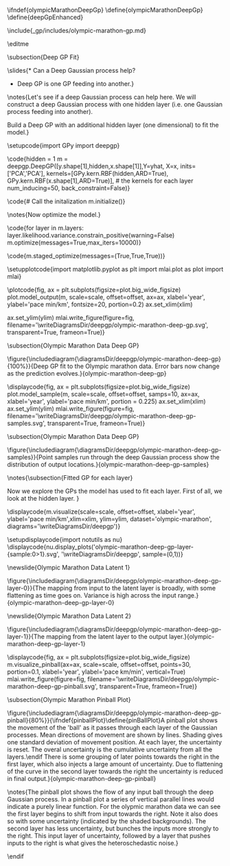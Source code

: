 \ifndef{olympicMarathonDeepGp}
\define{olympicMarathonDeepGp}
\define{deepGpEnhanced}

\include{_gp/includes/olympic-marathon-gp.md}

\editme

\subsection{Deep GP Fit}

\slides{* Can a Deep Gaussian process help?

* Deep GP is one GP feeding into another.}


\notes{Let's see if a deep Gaussian process can help here. We will construct a deep Gaussian process with one hidden layer (i.e. one Gaussian process feeding into another). 

Build a Deep GP with an additional hidden layer (one dimensional) to fit the model.}

\setupcode{import GPy
import deepgp}

\code{hidden = 1
m = deepgp.DeepGP([y.shape[1],hidden,x.shape[1]],Y=yhat, X=x, inits=['PCA','PCA'], 
                  kernels=[GPy.kern.RBF(hidden,ARD=True),
                           GPy.kern.RBF(x.shape[1],ARD=True)], # the kernels for each layer
                  num_inducing=50, back_constraint=False)}
				  

\code{# Call the initalization
m.initialize()}

\notes{Now optimize the model.}

\code{for layer in m.layers:
    layer.likelihood.variance.constrain_positive(warning=False)
m.optimize(messages=True,max_iters=10000)}



\code{m.staged_optimize(messages=(True,True,True))}


\setupplotcode{import matplotlib.pyplot as plt
import mlai.plot as plot
import mlai}

\plotcode{fig, ax = plt.subplots(figsize=plot.big_wide_figsize)
plot.model_output(m, scale=scale, offset=offset, ax=ax, xlabel='year', ylabel='pace min/km', 
          fontsize=20, portion=0.2)
ax.set_xlim(xlim)

ax.set_ylim(ylim)
mlai.write_figure(figure=fig, filename='\writeDiagramsDir/deepgp/olympic-marathon-deep-gp.svg', 
                transparent=True, frameon=True)}

\subsection{Olympic Marathon Data Deep GP}

\figure{\includediagram{\diagramsDir/deepgp/olympic-marathon-deep-gp}{100%}}{Deep GP fit to the Olympic marathon data. Error bars now change as the prediction evolves.}{olympic-marathon-deep-gp}

\displaycode{fig, ax = plt.subplots(figsize=plot.big_wide_figsize)
plot.model_sample(m, scale=scale, offset=offset, samps=10, ax=ax, 
                  xlabel='year', ylabel='pace min/km', portion = 0.225)
ax.set_xlim(xlim)
ax.set_ylim(ylim)
mlai.write_figure(figure=fig, filename='\writeDiagramsDir/deepgp/olympic-marathon-deep-gp-samples.svg', 
                  transparent=True, frameon=True)}


\subsection{Olympic Marathon Data Deep GP}

\figure{\includediagram{\diagramsDir/deepgp/olympic-marathon-deep-gp-samples}}{Point samples run through the deep Gaussian process show the distribution of output locations.}{olympic-marathon-deep-gp-samples}

\notes{\subsection{Fitted GP for each layer}

Now we explore the GPs the model has used to fit each layer. First of all, we look at the hidden layer.
}

\displaycode{m.visualize(scale=scale, offset=offset, xlabel='year',
            ylabel='pace min/km',xlim=xlim, ylim=ylim,
            dataset='olympic-marathon',
            diagrams='\writeDiagramsDir/deepgp')}


\setupdisplaycode{import notutils as nu}
\displaycode{nu.display_plots('olympic-marathon-deep-gp-layer-{sample:0>1}.svg', 
                            '\writeDiagramsDir/deepgp', sample=(0,1))}

\newslide{Olympic Marathon Data Latent 1}

\figure{\includediagram{\diagramsDir/deepgp/olympic-marathon-deep-gp-layer-0}}{The mapping from input to the latent layer is broadly, with some flattening as time goes on. Variance is high across the input range.}{olympic-marathon-deep-gp-layer-0}

\newslide{Olympic Marathon Data Latent 2}

\figure{\includediagram{\diagramsDir/deepgp/olympic-marathon-deep-gp-layer-1}}{The mapping from the latent layer to the output layer.}{olympic-marathon-deep-gp-layer-1}

\displaycode{fig, ax = plt.subplots(figsize=plot.big_wide_figsize)
m.visualize_pinball(ax=ax, scale=scale, offset=offset, points=30, portion=0.1,
                    xlabel='year', ylabel='pace km/min', vertical=True)
mlai.write_figure(figure=fig, filename='\writeDiagramsDir/deepgp/olympic-marathon-deep-gp-pinball.svg', 
                  transparent=True, frameon=True)}

\subsection{Olympic Marathon Pinball Plot}

\figure{\includediagram{\diagramsDir/deepgp/olympic-marathon-deep-gp-pinball}{80%}}{\ifndef{pinballPlot}\define{pinBallPlot}A pinball plot shows the movement of the 'ball' as it passes through each layer of the Gaussian processes. Mean directions of movement are shown by lines. Shading gives one standard deviation of movement position. At each layer, the uncertainty is reset. The overal uncertainty is the cumulative uncertainty from all the layers.\endif There is some grouping of later points towards the right in the first layer, which also injects a large amount of uncertainty. Due to flattening of the curve in the second layer towards the right the uncertainty is reduced in final output.}{olympic-marathon-deep-gp-pinball}

\notes{The pinball plot shows the flow of any input ball through the deep Gaussian process. In a pinball plot a series of vertical parallel lines would indicate a purely linear function. For the olypmic marathon data we can see the first layer begins to shift from input towards the right. Note it also does so with some uncertainty (indicated by the shaded backgrounds). The second layer has less uncertainty, but bunches the inputs more strongly to the right. This input layer of uncertainty, followed by a layer that pushes inputs to the right is what gives the heteroschedastic noise.}

\endif

